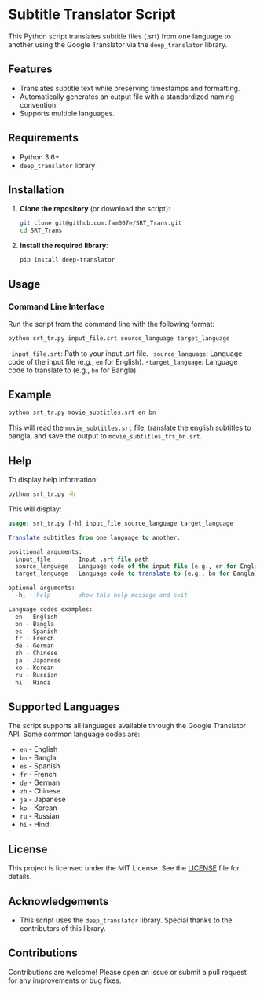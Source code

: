 # Subtitle Translator Script

This Python script translates subtitle files (.srt) from one language to another using the Google Translator via the `deep_translator` library.

## Features

- Translates subtitle text while preserving timestamps and formatting.
- Automatically generates an output file with a standardized naming convention.
- Supports multiple languages.

## Requirements

- Python 3.6+
- `deep_translator` library

## Installation

1. **Clone the repository** (or download the script):

    ```bash
    git clone git@github.com:fam007e/SRT_Trans.git
    cd SRT_Trans
    ```

2. **Install the required library**:

    ```bash
    pip install deep-translator
    ```

## Usage

### Command Line Interface

Run the script from the command line with the following format:

```bash
python srt_tr.py input_file.srt source_language target_language
```
-`input_file.srt`: Path to your input .srt file.
-`source_language`: Language code of the input file (e.g., `en` for English).
-`target_language`: Language code to translate to (e.g., `bn` for Bangla).

## Example
```bash
python srt_tr.py movie_subtitles.srt en bn
```
This will read the `movie_subtitles.srt` file, translate the english subtitles to bangla, and save the output to `movie_subtitles_trs_bn.srt`.

## Help
To display help information:
```bash
python srt_tr.py -h
```
This will display:
```sql
usage: srt_tr.py [-h] input_file source_language target_language

Translate subtitles from one language to another.

positional arguments:
  input_file        Input .srt file path
  source_language   Language code of the input file (e.g., en for English)
  target_language   Language code to translate to (e.g., bn for Bangla)

optional arguments:
  -h, --help        show this help message and exit

Language codes examples:
  en - English
  bn - Bangla
  es - Spanish
  fr - French
  de - German
  zh - Chinese
  ja - Japanese
  ko - Korean
  ru - Russian
  hi - Hindi
```
## Supported Languages
The script supports all languages available through the Google Translator API. Some common language codes are:
- `en` \- English
- `bn` \- Bangla
- `es` \- Spanish
- `fr` \- French
- `de` \- German
- `zh` \- Chinese
- `ja` \- Japanese
- `ko` \- Korean
- `ru` \- Russian
- `hi` \- Hindi

## License
This project is licensed under the MIT License. See the [LICENSE](LICENSE) file for details.


## Acknowledgements
- This script uses the `deep_translator` library. Special thanks to the contributors of this library.

## Contributions
Contributions are welcome! Please open an issue or submit a pull request for any improvements or bug fixes.

